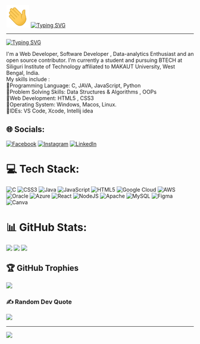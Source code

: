 <img src="https://raw.githubusercontent.com/ABSphreak/ABSphreak/master/gifs/Hi.gif" height="60px">
<a href="https://git.io/typing-svg"><img src="https://readme-typing-svg.demolab.com?font=Fira+Code&pause=1000&width=435&lines=Hey+!+I'M+Rupantar+Chakraborty;Welcome+To+My+Github+Profile" alt="Typing SVG" /></a>

-----
<a href="https://git.io/typing-svg"><img src="https://readme-typing-svg.demolab.com?font=Fira+Code&pause=1000&width=435&lines=About+me%3A+" alt="Typing SVG" /></a>

I'm a Web Developer, Software Developer , Data-analytics Enthusiast and an open source contributor. I'm currently a student and pursuing BTECH at Siliguri Institute of Technology affiliated to MAKAUT University, West Bengal, India.<br>My skills include :<br>🔹️Programming Language: C, JAVA, JavaScript, Python<br>🔹️Problem Solving Skills: Data Structures & Algorithms , OOPs<br>🔹️Web Development: HTML5 , CSS3<br>🔹️Operating System: Windows, Macos, Linux.<br>🔹️IDEs: VS Code, Xcode, Intellij idea






## 🌐 Socials:
[![Facebook](https://img.shields.io/badge/Facebook-%231877F2.svg?logo=Facebook&logoColor=white)](https://facebook.com/iamrupantar) [![Instagram](https://img.shields.io/badge/Instagram-%23E4405F.svg?logo=Instagram&logoColor=white)](https://instagram.com/_iam_rupantar_) [![LinkedIn](https://img.shields.io/badge/LinkedIn-%230077B5.svg?logo=linkedin&logoColor=white)](https://linkedin.com/in/rupantar-chakraborty-152808205) 

# 💻 Tech Stack:
![C](https://img.shields.io/badge/c-%2300599C.svg?style=for-the-badge&logo=c&logoColor=white) ![CSS3](https://img.shields.io/badge/css3-%231572B6.svg?style=for-the-badge&logo=css3&logoColor=white) ![Java](https://img.shields.io/badge/java-%23ED8B00.svg?style=for-the-badge&logo=java&logoColor=white) ![JavaScript](https://img.shields.io/badge/javascript-%23323330.svg?style=for-the-badge&logo=javascript&logoColor=%23F7DF1E) ![HTML5](https://img.shields.io/badge/html5-%23E34F26.svg?style=for-the-badge&logo=html5&logoColor=white) ![Google Cloud](https://img.shields.io/badge/Google%20Cloud-%234285F4.svg?style=for-the-badge&logo=google-cloud&logoColor=white) ![AWS](https://img.shields.io/badge/AWS-%23FF9900.svg?style=for-the-badge&logo=amazon-aws&logoColor=white) ![Oracle](https://img.shields.io/badge/Oracle-F80000?style=for-the-badge&logo=oracle&logoColor=white) ![Azure](https://img.shields.io/badge/azure-%230072C6.svg?style=for-the-badge&logo=azure-devops&logoColor=white) ![React](https://img.shields.io/badge/react-%2320232a.svg?style=for-the-badge&logo=react&logoColor=%2361DAFB) ![NodeJS](https://img.shields.io/badge/node.js-6DA55F?style=for-the-badge&logo=node.js&logoColor=white) ![Apache](https://img.shields.io/badge/apache-%23D42029.svg?style=for-the-badge&logo=apache&logoColor=white) ![MySQL](https://img.shields.io/badge/mysql-%2300f.svg?style=for-the-badge&logo=mysql&logoColor=white) 	![Figma](https://img.shields.io/badge/figma-%23F24E1E.svg?style=for-the-badge&logo=figma&logoColor=white) ![Canva](https://img.shields.io/badge/Canva-%2300C4CC.svg?style=for-the-badge&logo=Canva&logoColor=white)
# 📊 GitHub Stats:
![](https://github-readme-stats.vercel.app/api?username=Rupantar-68&theme=radical&hide_border=false&include_all_commits=true&count_private=true)
![](https://github-readme-streak-stats.herokuapp.com/?user=Rupantar-68&theme=radical&hide_border=false)
![](https://github-readme-stats.vercel.app/api/top-langs/?username=Rupantar-68&theme=radical&hide_border=false&include_all_commits=true&count_private=true&layout=compact)

## 🏆 GitHub Trophies
![](https://github-profile-trophy.vercel.app/?username=Rupantar-68&theme=radical&no-frame=true&no-bg=false&margin-w=4)

### ✍️ Random Dev Quote
![](https://quotes-github-readme.vercel.app/api?type=vetical&theme=radical)

---
[![](https://visitcount.itsvg.in/api?id=Rupantar-68&icon=3&color=4)](https://visitcount.itsvg.in)

<!-- Proudly created with GPRM ( https://gprm.itsvg.in ) -->
